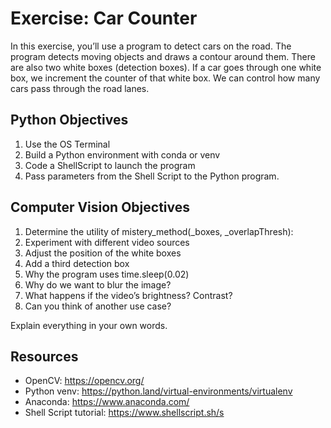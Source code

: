 # Exercise: Car Counter
In this exercise, you’ll use a program to detect cars on the road. The program detects moving objects and draws a contour around them. There are also two white boxes (detection boxes). If a car goes through one white box, we increment the counter of that white box. We can control how many cars pass through the road lanes.

## Python Objectives
1. Use the OS Terminal
2. Build a Python environment with conda or venv
3. Code a ShellScript to launch the program
4. Pass parameters from the Shell Script to the Python program.

## Computer Vision Objectives
1. Determine the utility of mistery_method(_boxes, _overlapThresh):
2. Experiment with different video sources
3. Adjust the position of the white boxes
4. Add a third detection box
5. Why the program uses time.sleep(0.02)
6. Why do we want to blur the image?
7. What happens if the video’s brightness? Contrast?
8. Can you think of another use case?


Explain everything in your own words.


## Resources
- OpenCV: https://opencv.org/
- Python venv: https://python.land/virtual-environments/virtualenv
- Anaconda: https://www.anaconda.com/
- Shell Script tutorial: https://www.shellscript.sh/s